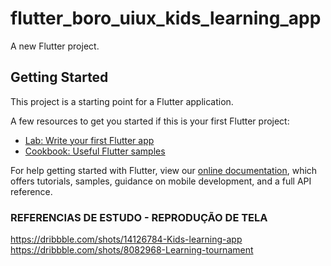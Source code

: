 # flutter_boro_uiux_kids_learning_app

A new Flutter project.

## Getting Started

This project is a starting point for a Flutter application.

A few resources to get you started if this is your first Flutter project:

- [Lab: Write your first Flutter app](https://flutter.dev/docs/get-started/codelab)
- [Cookbook: Useful Flutter samples](https://flutter.dev/docs/cookbook)

For help getting started with Flutter, view our
[online documentation](https://flutter.dev/docs), which offers tutorials,
samples, guidance on mobile development, and a full API reference.


### REFERENCIAS DE ESTUDO - REPRODUÇÃO DE TELA

https://dribbble.com/shots/14126784-Kids-learning-app
https://dribbble.com/shots/8082968-Learning-tournament